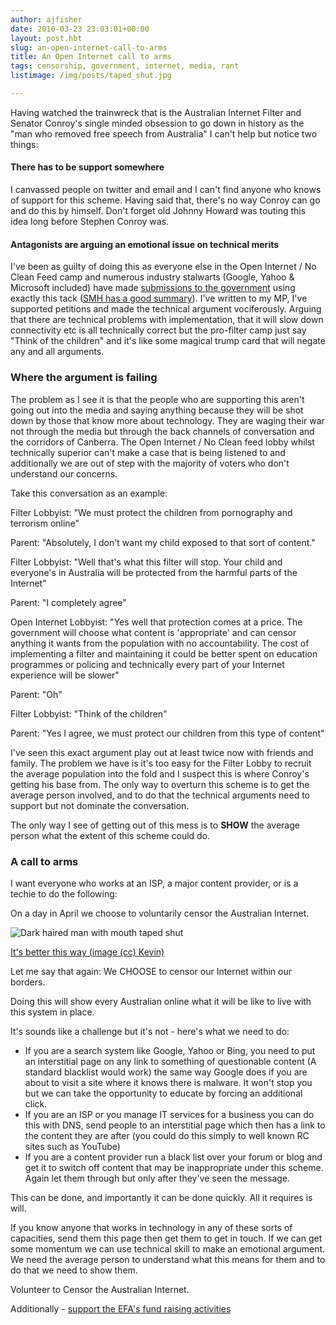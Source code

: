 ```yaml
---
author: ajfisher
date: 2010-03-23 23:03:01+00:00
layout: post.hbt
slug: an-open-internet-call-to-arms
title: An Open Internet call to arms
tags: censorship, government, internet, media, rant
listimage: /img/posts/taped_shut.jpg

---
```


Having watched the trainwreck that is the Australian Internet Filter and Senator Conroy's single minded obsession to go down in history as the "man who removed free speech from Australia" I can't help but notice two things:

#### There has to be support somewhere

I canvassed people on twitter and email and I can't find anyone who knows of support for this scheme. Having said that, there's no way Conroy can go and do this by himself. Don't forget old Johnny Howard was touting this idea long before Stephen Conroy was.

#### Antagonists are arguing an emotional issue on technical merits

I've been as guilty of doing this as everyone else in the Open Internet / No Clean Feed camp and numerous industry stalwarts (Google, Yahoo & Microsoft included) have made [submissions to the government](http://www.dbcde.gov.au/online_safety_and_security/cybersafety_plan/transparency_measures/submissions) using exactly this tack ([SMH has a good summary](http://www.smh.com.au/technology/technology-news/conroys-internet-censorship-agenda-slammed-by-tech-giants-20100323-qt83.html?rand=1269318915365)). I've written to my MP, I've supported petitions and made the technical argument vociferously. Arguing that there are technical problems with implementation, that it will slow down connectivity etc is all technically correct but the pro-filter camp just say "Think of the children" and it's like some magical trump card that will negate any and all arguments.

### Where the argument is failing

The problem as I see it is that the people who are supporting this aren't going out into the media and saying anything because they will be shot down by those that know more about technology. They are waging their war not through the media but through the back channels of conversation and the corridors of Canberra. The Open Internet / No Clean feed lobby whilst technically superior can't make a case that is being listened to and additionally we are out of step with the majority of voters who don't understand our concerns.

Take this conversation as an example:

Filter Lobbyist: "We must protect the children from pornography and terrorism online"

Parent: "Absolutely, I don't want my child exposed to that sort of content."

Filter Lobbyist: "Well that's what this filter will stop. Your child and everyone's in Australia will be protected from the harmful parts of the Internet"

Parent: "I completely agree"

Open Internet Lobbyist: "Yes well that protection comes at a price. The government will choose what content is 'appropriate' and can censor anything it wants from the population with no accountability. The cost of implementing a filter and maintaining it could be better spent on education programmes or policing and technically every part of your Internet experience will be slower"

Parent: "Oh"

Filter Lobbyist: "Think of the children"

Parent: "Yes I agree, we must protect our children from this type of content"

I've seen this exact argument play out at least twice now with friends and family. The problem we have is it's too easy for the Filter Lobby to recruit the average population into the fold and I suspect this is where Conroy's getting his base from. The only way to overturn this scheme is to get the average person involved, and to do that the technical arguments need to support but not dominate the conversation.

The only way I see of getting out of this mess is to **SHOW** the average person what the extent of this scheme could do.

### A call to arms

I want everyone who works at an ISP, a major content provider, or is a techie to do the following:

On a day in April we choose to voluntarily censor the Australian Internet.

![Dark haired man with mouth taped shut](/img/posts/taped_shut.jpg)

<p class="caption"><a href="http://www.flickr.com/photos/vtotter/3426290124/">It's
better this way (image (cc) Kevin)</a></p>

Let me say that again: We CHOOSE to censor our Internet within our borders.

Doing this will show every Australian online what it will be like to live with this system in place.

It's sounds like a challenge but it's not - here's what we need to do:

* If you are a search system like Google, Yahoo or Bing, you need to put an interstitial page on any link to something of questionable content (A standard blacklist would work) the same way Google does if you are about to visit a site where it knows there is malware. It won't stop you but we can take the opportunity to educate by forcing an additional click.
* If you are an ISP or you manage IT services for a business you can do this with DNS, send people to an interstitial page which then has a link to the content they are after (you could do this simply to well known RC sites such as YouTube)
* If you are a content provider run a black list over your forum or blog and get it to switch off content that may be inappropriate under this scheme. Again let them through but only after they've seen the message.

This can be done, and importantly it can be done quickly. All it requires is will.

If you know anyone that works in technology in any of these sorts of capacities, send them this page then get them to get in touch. If we can get some momentum we can use technical skill to make an emotional argument. We need the average person to understand what this means for them and to do that we need to show them.

Volunteer to Censor the Australian Internet.

Additionally - [support the EFA's fund raising activities](http://www.efa.org.au/)
